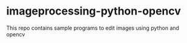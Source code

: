 # imageprocessing-python-opencv

This repo contains sample programs to edit images using python and opencv 